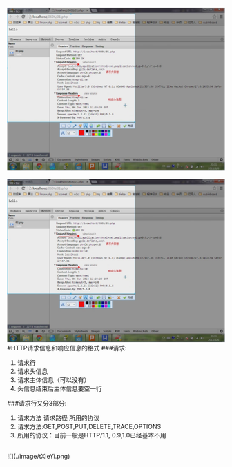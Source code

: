 ![](./image/fXieYi.png)
<br/><br/>
![](./image/fXieYi.png)
#HTTP请求信息和响应信息的格式
###请求:
1. 请求行
2. 请求头信息
3. 请求主体信息（可以没有）
4. 头信息结束后主体信息要空一行

###请求行又分3部分:
1. 请求方法 请求路径 所用的协议
2. 请求方法:GET,POST,PUT,DELETE,TRACE,OPTIONS
3. 所用的协议：目前一般是HTTP/1.1, 0.9,1.0已经基本不用

<br/>
![](./image/tXieYi.png)


